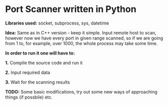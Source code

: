 # Port Scanner written in Python

**Libraries used:** socket, subprocess, sys, datetime

**Idea:** Same as in C++ version - keep it simple. Input remote host to scan, however now we have every port in given range scanned, so if we are going from 1 to, for example, over 1000, the whole process may take some time.

**In order to run it one will have to:**

**1.** Compile the source code and run it

**2.** Input required data

**3.** Wait for the scanning results



**TODO:** Some basic modifications, try out some new ways of approaching things (if possbile) etc.
